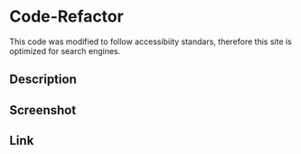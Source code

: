 # Code-Refactor
This code was modified to follow accessibiity standars, therefore this site is optimized for search engines.

## Description



## Screenshot



## Link


